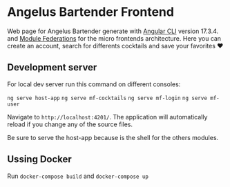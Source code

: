 # Angelus Bartender Frontend

Web page for Angelus Bartender generate with [Angular CLI](https://github.com/angular/angular-cli) version 17.3.4. and [Module Federations](https://www.angulararchitects.io/blog/the-microfrontend-revolution-module-federation-in-webpack-5/) for the micro frontends architecture.
Here you can create an account, search for differents cocktails and save your favorites ♥

## Development server

For local dev server run this command on different consoles:

`ng serve host-app`
`ng serve mf-cocktails`
`ng serve mf-login`
`ng serve mf-user`

Navigate to `http://localhost:4201/`. The application will automatically reload if you change any of the source files.

Be sure to serve the host-app because is the shell for the others modules.

## Ussing Docker

Run `docker-compose build` and `docker-compose up`